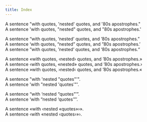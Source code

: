 ```yaml
---
title: Index
---
```


A sentence "with quotes, 'nested' quotes, and '80s apostrophes."  
A sentence 'with quotes, "nested" quotes, and "80s apostrophes.'

A sentence “with quotes, ‘nested’ quotes, and ’80s apostrophes.”  
A sentence ‘with quotes, “nested” quotes, and ”80s apostrophes.’  
A sentence ”with quotes, ’nested‘ quotes, and ‘80s apostrophes.“

A sentence «with quotes, ‹nested› quotes, and ’80s apostrophes.»  
A sentence ‹with quotes, «nested» quotes, and ’80s apostrophes.›  
A sentence »with quotes, ›nested‹ quotes, and ’80s apostrophes.«

A sentence "with 'nested "quotes"'".  
A sentence 'with "nested 'quotes'"'.

A sentence “with ‘nested “quotes”’”.  
A sentence ‘with “nested ‘quotes’”’.

A sentence «with ‹nested «quotes»›».  
A sentence ‹with «nested ‹quotes›»›.
